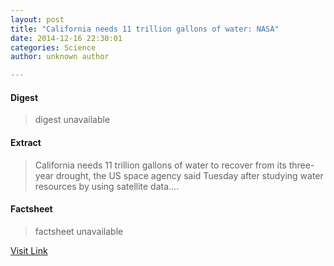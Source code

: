 ```yaml
---
layout: post
title: "California needs 11 trillion gallons of water: NASA"
date: 2014-12-16 22:30:01
categories: Science
author: unknown author

---
```



#### Digest
>digest unavailable

#### Extract
>California needs 11 trillion gallons of water to recover from its three-year drought, the US space agency said Tuesday after studying water resources by using satellite data....

#### Factsheet
>factsheet unavailable

[Visit Link](http://phys.org/news337971795.html)


